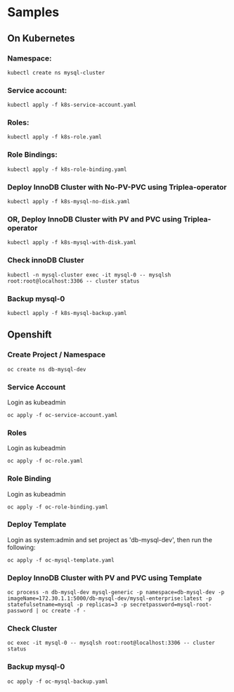 # Samples
## On Kubernetes
### Namespace:
```
kubectl create ns mysql-cluster
```
### Service account:
```
kubectl apply -f k8s-service-account.yaml
```
### Roles:
```
kubectl apply -f k8s-role.yaml
```
### Role Bindings:
```
kubectl apply -f k8s-role-binding.yaml
```
### Deploy InnoDB Cluster with No-PV-PVC using Triplea-operator
```
kubectl apply -f k8s-mysql-no-disk.yaml
```
### OR, Deploy InnoDB Cluster with PV and PVC using Triplea-operator
```
kubectl apply -f k8s-mysql-with-disk.yaml
```
### Check innoDB Cluster
```
kubectl -n mysql-cluster exec -it mysql-0 -- mysqlsh root:root@localhost:3306 -- cluster status
```
### Backup mysql-0
```
kubectl apply -f k8s-mysql-backup.yaml
```
## Openshift
### Create Project / Namespace
```
oc create ns db-mysql-dev
```
### Service Account
Login as kubeadmin
```
oc apply -f oc-service-account.yaml
```
### Roles
Login as kubeadmin
```
oc apply -f oc-role.yaml
```
### Role Binding
Login as kubeadmin
```
oc apply -f oc-role-binding.yaml
```
### Deploy Template
Login as system:admin and set project as 'db-mysql-dev', then run the following:
```
oc apply -f oc-mysql-template.yaml
```
### Deploy InnoDB Cluster with PV and PVC using Template
```
oc process -n db-mysql-dev mysql-generic -p namespace=db-mysql-dev -p imageName=172.30.1.1:5000/db-mysql-dev/mysql-enterprise:latest -p statefulsetname=mysql -p replicas=3 -p secretpassword=mysql-root-password | oc create -f -
```
### Check Cluster
```
oc exec -it mysql-0 -- mysqlsh root:root@localhost:3306 -- cluster status
```
### Backup mysql-0
```
oc apply -f oc-mysql-backup.yaml
```
